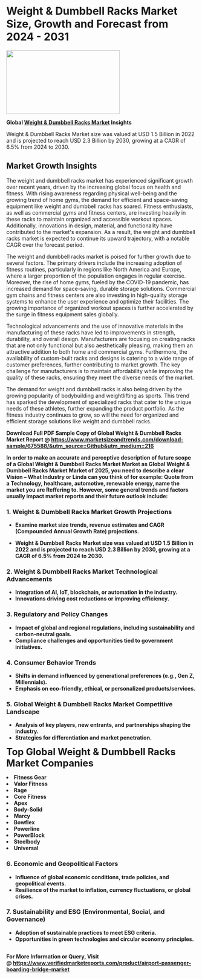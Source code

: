 <H1>Weight & Dumbbell Racks Market Size, Growth and Forecast from 2024 - 2031</H1><img class="aligncenter size-medium wp-image-584254" src="https://thirdeyenews.in/wp-content/uploads/2024/09/Global-Market-Research-300x168.jpeg" alt="" width="300" height="168" /><p><strong>Global&nbsp;<a href="https://www.marketsizeandtrends.com/download-sample/675588/&amp;utm_source=Github&utm_medium=216">Weight & Dumbbell Racks Market</a> Insights</strong></p><p>Weight & Dumbbell Racks Market size was valued at USD 1.5 Billion in 2022 and is projected to reach USD 2.3 Billion by 2030, growing at a CAGR of 6.5% from 2024 to 2030.</p><p><h2>Market Growth Insights</h2> <p>The weight and dumbbell racks market has experienced significant growth over recent years, driven by the increasing global focus on health and fitness. With rising awareness regarding physical well-being and the growing trend of home gyms, the demand for efficient and space-saving equipment like weight and dumbbell racks has soared. Fitness enthusiasts, as well as commercial gyms and fitness centers, are investing heavily in these racks to maintain organized and accessible workout spaces. Additionally, innovations in design, material, and functionality have contributed to the market's expansion. As a result, the weight and dumbbell racks market is expected to continue its upward trajectory, with a notable CAGR over the forecast period.</p> <p><strong></strong></p> <p>The weight and dumbbell racks market is poised for further growth due to several factors. The primary drivers include the increasing adoption of fitness routines, particularly in regions like North America and Europe, where a larger proportion of the population engages in regular exercise. Moreover, the rise of home gyms, fueled by the COVID-19 pandemic, has increased demand for space-saving, durable storage solutions. Commercial gym chains and fitness centers are also investing in high-quality storage systems to enhance the user experience and optimize their facilities. The growing importance of organized workout spaces is further accelerated by the surge in fitness equipment sales globally.</p> <p>Technological advancements and the use of innovative materials in the manufacturing of these racks have led to improvements in strength, durability, and overall design. Manufacturers are focusing on creating racks that are not only functional but also aesthetically pleasing, making them an attractive addition to both home and commercial gyms. Furthermore, the availability of custom-built racks and designs is catering to a wide range of customer preferences, further contributing to market growth. The key challenge for manufacturers is to maintain affordability while improving the quality of these racks, ensuring they meet the diverse needs of the market.</p> <p>The demand for weight and dumbbell racks is also being driven by the growing popularity of bodybuilding and weightlifting as sports. This trend has sparked the development of specialized racks that cater to the unique needs of these athletes, further expanding the product portfolio. As the fitness industry continues to grow, so will the need for organized and efficient storage solutions like weight and dumbbell racks.</p> <p><strong></p><p><span class=""><strong>Download Full PDF Sample Copy of Global Weight & Dumbbell Racks Market Report</strong> @ <a href="https://www.marketsizeandtrends.com/download-sample/675588/&amp;utm_source=Github&utm_medium=216" target="_blank">https://www.marketsizeandtrends.com/download-sample/675588/&amp;utm_source=Github&utm_medium=216</a></span></p><p>In order to make an accurate and perceptive description of future scope of a Global&nbsp;Weight & Dumbbell Racks Market Market as Global&nbsp;Weight & Dumbbell Racks Market Market of 2025, you need to describe a clear Vision &ndash; What Industry or Linda can you think of for example: Quote from a Technology, healthcare, automotive, renewable energy, name the market you are Reffering to. However, some general trends and factors usually impact market reports and their future outlook include:</p><h3>1.&nbsp;<strong>Weight & Dumbbell Racks Market Growth Projections</strong></h3><ul><li>Examine market size trends, revenue estimates and CAGR (Compounded Annual Growth Rate) projections.</li><li><p>Weight & Dumbbell Racks Market size was valued at USD 1.5 Billion in 2022 and is projected to reach USD 2.3 Billion by 2030, growing at a CAGR of 6.5% from 2024 to 2030.</p></li></ul><h3>2.&nbsp;<strong>Weight & Dumbbell Racks Market Technological Advancements</strong></h3><ul><li>Integration of AI, IoT, blockchain, or automation in the industry.</li><li>Innovations driving cost reductions or improving efficiency.</li></ul><h3>3.&nbsp;<strong>Regulatory and Policy Changes</strong></h3><ul><li>Impact of global and regional regulations, including sustainability and carbon-neutral goals.</li><li>Compliance challenges and opportunities tied to government initiatives.</li></ul><h3>4.&nbsp;<strong>Consumer Behavior Trends</strong></h3><ul><li>Shifts in demand influenced by generational preferences (e.g., Gen Z, Millennials).</li><li>Emphasis on eco-friendly, ethical, or personalized products/services.</li></ul><h3>5.&nbsp;<strong>Global Weight & Dumbbell Racks Market Competitive Landscape</strong></h3><ul><li>Analysis of key players, new entrants, and partnerships shaping the industry.</li><li>Strategies for differentiation and market penetration.</li></ul><p data-pm-slice="1 1 []"><span style="color: inherit; font-family: inherit; font-size: 25px;">Top Global Weight & Dumbbell Racks Market Companies</span></p><div class="" data-test-id=""><p><li>Fitness Gear</li><li> Valor Fitness</li><li> Rage</li><li> Core Fitness</li><li> Apex</li><li> Body-Solid</li><li> Marcy</li><li> Bowflex</li><li> Powerline</li><li> PowerBlock</li><li> Steelbody</li><li> Universal</li></p></div><h3>6.&nbsp;<strong>Economic and Geopolitical Factors</strong></h3><ul><li>Influence of global economic conditions, trade policies, and geopolitical events.</li><li>Resilience of the market to inflation, currency fluctuations, or global crises.</li></ul><h3>7.&nbsp;<strong>Sustainability and ESG (Environmental, Social, and Governance)</strong></h3><ul><li>Adoption of sustainable practices to meet ESG criteria.</li><li>Opportunities in green technologies and circular economy principles.</li></ul><h2><strong style="font-size: 14px;">For More Information or Query, Visit @&nbsp;</strong><a style="background-color: #ffffff; font-size: 14px;" href="https://www.marketsizeandtrends.com/report/weight-and-dumbbell-racks-market/" target="_blank">https://www.verifiedmarketreports.com/product/airport-passenger-boarding-bridge-market</a></h2>
